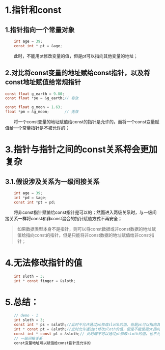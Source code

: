 # 1.指针和const
## 1.指针指向一个常量对象
```c
    int age = 39;
    const int * pt = &age;
```
&emsp;&emsp;此时，不能用pt修改变量的值，但是pt可以指向其他变量的地址；
## 2.对比将const变量的地址赋给const指针，以及将const地址赋值给常规指针
```c
const float g_earth = 9.80;
const float *pe = &g_earth;// 有效

const float g_moon = 1.63;
float *pm = &g_moon;       // 无效
```
&emsp;&emsp;将一个const变量的地址赋值给const的指针是允许的，而将一个const变量赋值给一个常量指针是不被允许的；

# 3.指针与指针之间的const关系将会更加复杂
## 3.1.假设涉及关系为一级间接关系
```c
    int age = 39;
    int *pd = &age;
    const int *pt = pd;
```
&emsp;&emsp;将非const指针赋值给const指针是可以的；然而进入两级关系时，与一级间接关系一样将const和非const混合的指针赋值方式不再安全；

> 如果数据类型本身不是指针，则可以将const数据或非const数据的地址赋值给指向const的指针，但是只能将非const数据的地址赋值给非const指针；

# 4.无法修改指针的值
```c
    int sloth = 3;
    int * const finger = &sloth;
```

# 5.总结：
```c
    // demo - 1
    int sloth = 3;
    const int * ps = &sloth;//此时不允许通过ps修改sloth的值，但是ps可以指向其他地址
    int * const pt = &sloth;//此时允许通过pt修改sloth的值，但是不能使用pt指向其他地址；
    const int * const pl = &sloth;// 此时既不可以通过pl修改sloth的值，也不允许pl指向其他地址
    // 一级间接关系
    const变量地址可以赋值给const指针是允许的
```